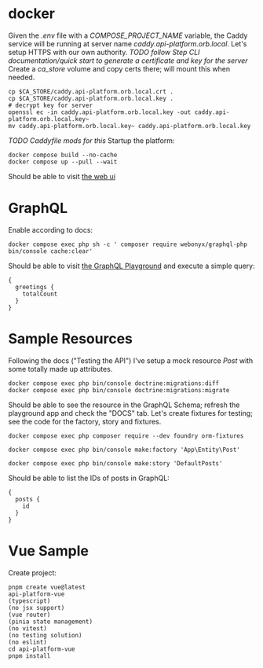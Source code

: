 # docker
Given the _.env_ file with a _COMPOSE_PROJECT_NAME_ variable, the Caddy service will be running at server name _caddy.api-platform.orb.local_. Let's setup HTTPS with our own authority.
*TODO follow Step CLI documentation/quick start to generate a certificate and key for the server*
Create a _ca_store_ volume and copy certs there; will mount this when needed.
```
cp $CA_STORE/caddy.api-platform.orb.local.crt .
cp $CA_STORE/caddy.api-platform.orb.local.key .
# decrypt key for server
openssl ec -in caddy.api-platform.orb.local.key -out caddy.api-platform.orb.local.key~
mv caddy.api-platform.orb.local.key~ caddy.api-platform.orb.local.key
```
*TODO Caddyfile mods for this*
Startup the platform:
```
docker compose build --no-cache
docker compose up --pull --wait
```
Should be able to visit [the web ui](https://caddy.api-platform.orb.local) 
# GraphQL
Enable according to docs:
```
docker compose exec php sh -c ' composer require webonyx/graphql-php bin/console cache:clear'
```
Should be able to visit [the GraphQL Playground](https://caddy.api-platform.orb.local/graphql/graphql_playground) and execute a simple query:
```
{
  greetings {
    totalCount
  }
}
```
# Sample Resources
Following the docs ("Testing the API") I've setup a mock resource _Post_ with some totally made up attributes.
```
docker compose exec php bin/console doctrine:migrations:diff
docker compose exec php bin/console doctrine:migrations:migrate
```
Should be able to see the resource in the GraphQL Schema; refresh the playground app and check the "DOCS" tab.
Let's create fixtures for testing; see the code for the factory, story and fixtures.
```
docker compose exec php composer require --dev foundry orm-fixtures
```
```
docker compose exec php bin/console make:factory 'App\Entity\Post'
```
```
docker compose exec php bin/console make:story 'DefaultPosts'
```
Should be able to list the IDs of posts in GraphQL:
```
{
  posts {
    id
  }
}
```
# Vue Sample
Create project:
```
pnpm create vue@latest
api-platform-vue
(typescript)
(no jsx support)
(vue router)
(pinia state management)
(no vitest)
(no testing solution)
(no eslint)
cd api-platform-vue
pnpm install
```
